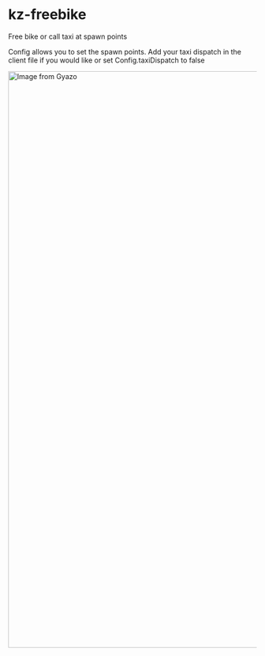 # kz-freebike
Free bike or call taxi at spawn points

Config allows you to set the spawn points. Add your taxi dispatch in the client file if you would like or set Config.taxiDispatch to false 

<a href="https://gyazo.com/9c1291a43d41c4cc2b731b1641a8d396"><img src="https://i.gyazo.com/9c1291a43d41c4cc2b731b1641a8d396.jpg" alt="Image from Gyazo" width="1167"/></a>
